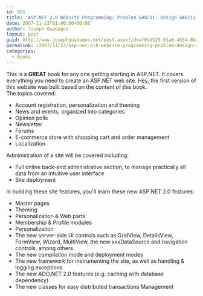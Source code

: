 ```yaml
---
id: 961
title: 'ASP.NET 2.0 Website Programming: Problem &#8211; Design &#8211; Solution (Programmer to Programmer)'
date: 2007-11-23T01:00:00+00:00
author: Joseph Guadagno
layout: post
guid: http://www.josephguadagno.net/post.aspx?id=af0dd525-01a8-4554-8b27-a39aad68e2d5
permalink: /2007/11/23/asp-net-2-0-website-programming-problem-design-solution-programmer-to-programmer/
categories:
  - Books
---
```

This is a **GREAT** book for any one getting starting in ASP.NET. It covers everything you need to create an ASP.NET web site. Hey, the first version of this website was built based on the content of this book.  
The topics covered:  

* Account registration, personalization and theming
* News and events, organized into categories
* Opinion polls
* Newsletter
* Forums
* E-commerce store with shopping cart and order management
* Localization

Administration of a site will be covered including:

* Full online back-end administrative section, to manage practically all data from an intuitive user interface
* Site deployment

In building these site features, you'll learn these new ASP.NET 2.0 features:

* Master pages
* Theming
* Personalization & Web parts
* Membership & Profile modules
* Personalization
* The new server-side UI controls such as GridView, DetailsView, FormView, Wizard, MultiView, the new xxxDataSource and navigation controls, among others.
* The new compilation mode and deployment modes
* The new framework for instrumenting the site, as well as handling & logging exceptions
* The new ADO.NET 2.0 features (e.g. caching with database dependency)
* The new classes for easy distributed transactions Management